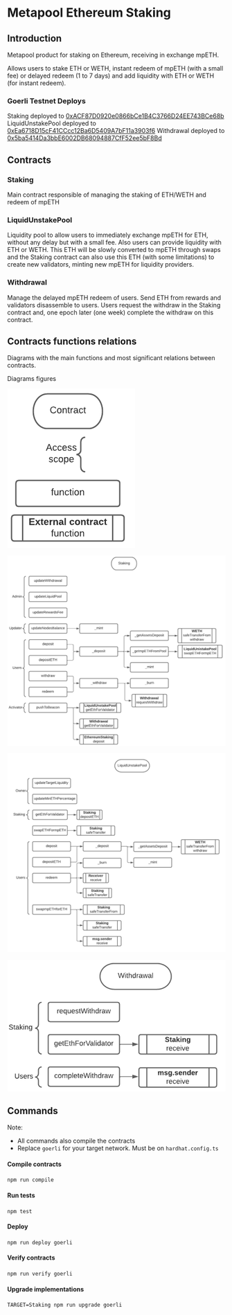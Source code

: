 # Metapool Ethereum Staking

## Introduction

Metapool product for staking on Ethereum, receiving in exchange mpETH.

Allows users to stake ETH or WETH, instant redeem of mpETH (with a small fee) or delayed redeem (1 to 7 days) and add liquidity with ETH or WETH (for instant redeem).

### Goerli Testnet Deploys

Staking deployed to [0xACF87D0920e0866bCe1B4C3766D24EE743BCe68b](https://goerli.etherscan.io/address/0xACF87D0920e0866bCe1B4C3766D24EE743BCe68b)
LiquidUnstakePool deployed to [0xEa6718D15cF41CCcc12Ba6D5409A7bF11a3903f6](https://goerli.etherscan.io/address/0xEa6718D15cF41CCcc12Ba6D5409A7bF11a3903f6)
Withdrawal deployed to [0x5ba5414Da3bbE6002DB68094887CfF52ee5bF8Bd](https://goerli.etherscan.io/address/0x5ba5414Da3bbE6002DB68094887CfF52ee5bF8Bd)

## Contracts

### Staking

Main contract responsible of managing the staking of ETH/WETH and redeem of mpETH

### LiquidUnstakePool

Liquidity pool to allow users to immediately exchange mpETH for ETH, without any delay but with a small fee.
Also users can provide liquidity with ETH or WETH. This ETH will be slowly converted to mpETH through swaps and the Staking contract can also use this ETH (with some limitations) to create new validators, minting new mpETH for liquidity providers.

### Withdrawal

Manage the delayed mpETH redeem of users. Send ETH from rewards and validators disassemble to users.
Users request the withdraw in the Staking contract and, one epoch later (one week) complete the withdraw on this contract.

## Contracts functions relations

Diagrams with the main functions and most significant relations between contracts.

Diagrams figures

![diagrams figures](https://github.com/Meta-Pool/metapool-ethereum/blob/main/diagrams/figures.png?raw=true)

![staking diagram](https://github.com/Meta-Pool/metapool-ethereum/blob/main/diagrams/staking.png?raw=true)

![liquidUnstakePool diagram](https://github.com/Meta-Pool/metapool-ethereum/blob/main/diagrams/liquidUnstakePool.png?raw=true)

![withdrawal diagram](https://github.com/Meta-Pool/metapool-ethereum/blob/main/diagrams/withdrawal.png?raw=true)

## Commands
Note: 
- All commands also compile the contracts
- Replace `goerli` for your target network. Must be on `hardhat.config.ts`
#### Compile contracts
`npm run compile`

#### Run tests
`npm test`

#### Deploy
`npm run deploy goerli`

#### Verify contracts
`npm run verify goerli`

#### Upgrade implementations
`TARGET=Staking npm run upgrade goerli`